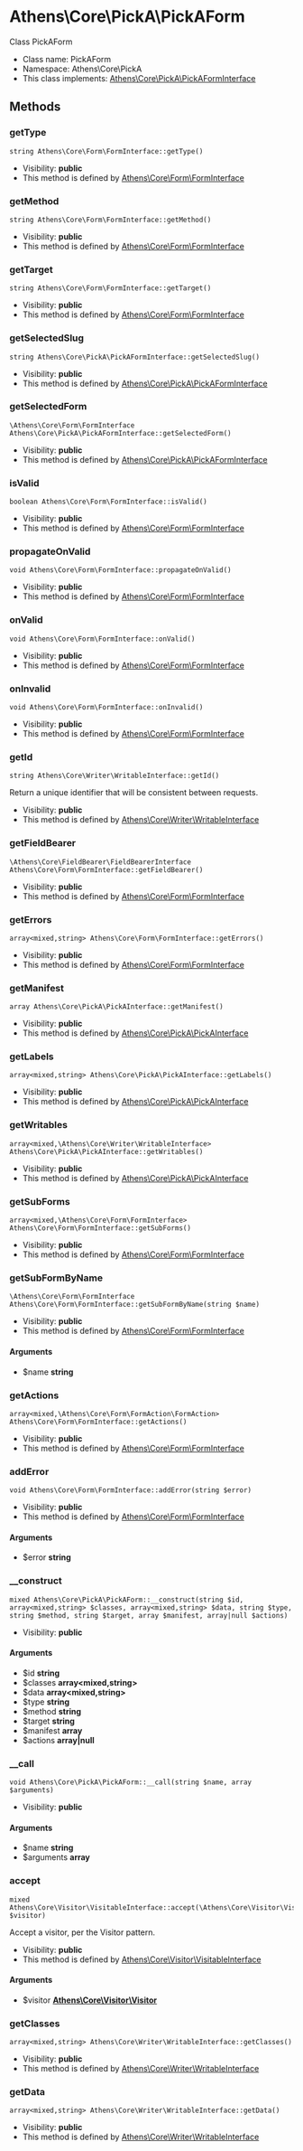 Athens\Core\PickA\PickAForm
===============

Class PickAForm




* Class name: PickAForm
* Namespace: Athens\Core\PickA
* This class implements: [Athens\Core\PickA\PickAFormInterface](Athens-Core-PickA-PickAFormInterface.md)






Methods
-------


### getType

    string Athens\Core\Form\FormInterface::getType()





* Visibility: **public**
* This method is defined by [Athens\Core\Form\FormInterface](Athens-Core-Form-FormInterface.md)




### getMethod

    string Athens\Core\Form\FormInterface::getMethod()





* Visibility: **public**
* This method is defined by [Athens\Core\Form\FormInterface](Athens-Core-Form-FormInterface.md)




### getTarget

    string Athens\Core\Form\FormInterface::getTarget()





* Visibility: **public**
* This method is defined by [Athens\Core\Form\FormInterface](Athens-Core-Form-FormInterface.md)




### getSelectedSlug

    string Athens\Core\PickA\PickAFormInterface::getSelectedSlug()





* Visibility: **public**
* This method is defined by [Athens\Core\PickA\PickAFormInterface](Athens-Core-PickA-PickAFormInterface.md)




### getSelectedForm

    \Athens\Core\Form\FormInterface Athens\Core\PickA\PickAFormInterface::getSelectedForm()





* Visibility: **public**
* This method is defined by [Athens\Core\PickA\PickAFormInterface](Athens-Core-PickA-PickAFormInterface.md)




### isValid

    boolean Athens\Core\Form\FormInterface::isValid()





* Visibility: **public**
* This method is defined by [Athens\Core\Form\FormInterface](Athens-Core-Form-FormInterface.md)




### propagateOnValid

    void Athens\Core\Form\FormInterface::propagateOnValid()





* Visibility: **public**
* This method is defined by [Athens\Core\Form\FormInterface](Athens-Core-Form-FormInterface.md)




### onValid

    void Athens\Core\Form\FormInterface::onValid()





* Visibility: **public**
* This method is defined by [Athens\Core\Form\FormInterface](Athens-Core-Form-FormInterface.md)




### onInvalid

    void Athens\Core\Form\FormInterface::onInvalid()





* Visibility: **public**
* This method is defined by [Athens\Core\Form\FormInterface](Athens-Core-Form-FormInterface.md)




### getId

    string Athens\Core\Writer\WritableInterface::getId()

Return a unique identifier that will be consistent between requests.



* Visibility: **public**
* This method is defined by [Athens\Core\Writer\WritableInterface](Athens-Core-Writer-WritableInterface.md)




### getFieldBearer

    \Athens\Core\FieldBearer\FieldBearerInterface Athens\Core\Form\FormInterface::getFieldBearer()





* Visibility: **public**
* This method is defined by [Athens\Core\Form\FormInterface](Athens-Core-Form-FormInterface.md)




### getErrors

    array<mixed,string> Athens\Core\Form\FormInterface::getErrors()





* Visibility: **public**
* This method is defined by [Athens\Core\Form\FormInterface](Athens-Core-Form-FormInterface.md)




### getManifest

    array Athens\Core\PickA\PickAInterface::getManifest()





* Visibility: **public**
* This method is defined by [Athens\Core\PickA\PickAInterface](Athens-Core-PickA-PickAInterface.md)




### getLabels

    array<mixed,string> Athens\Core\PickA\PickAInterface::getLabels()





* Visibility: **public**
* This method is defined by [Athens\Core\PickA\PickAInterface](Athens-Core-PickA-PickAInterface.md)




### getWritables

    array<mixed,\Athens\Core\Writer\WritableInterface> Athens\Core\PickA\PickAInterface::getWritables()





* Visibility: **public**
* This method is defined by [Athens\Core\PickA\PickAInterface](Athens-Core-PickA-PickAInterface.md)




### getSubForms

    array<mixed,\Athens\Core\Form\FormInterface> Athens\Core\Form\FormInterface::getSubForms()





* Visibility: **public**
* This method is defined by [Athens\Core\Form\FormInterface](Athens-Core-Form-FormInterface.md)




### getSubFormByName

    \Athens\Core\Form\FormInterface Athens\Core\Form\FormInterface::getSubFormByName(string $name)





* Visibility: **public**
* This method is defined by [Athens\Core\Form\FormInterface](Athens-Core-Form-FormInterface.md)


#### Arguments
* $name **string**



### getActions

    array<mixed,\Athens\Core\Form\FormAction\FormAction> Athens\Core\Form\FormInterface::getActions()





* Visibility: **public**
* This method is defined by [Athens\Core\Form\FormInterface](Athens-Core-Form-FormInterface.md)




### addError

    void Athens\Core\Form\FormInterface::addError(string $error)





* Visibility: **public**
* This method is defined by [Athens\Core\Form\FormInterface](Athens-Core-Form-FormInterface.md)


#### Arguments
* $error **string**



### __construct

    mixed Athens\Core\PickA\PickAForm::__construct(string $id, array<mixed,string> $classes, array<mixed,string> $data, string $type, string $method, string $target, array $manifest, array|null $actions)





* Visibility: **public**


#### Arguments
* $id **string**
* $classes **array&lt;mixed,string&gt;**
* $data **array&lt;mixed,string&gt;**
* $type **string**
* $method **string**
* $target **string**
* $manifest **array**
* $actions **array|null**



### __call

    void Athens\Core\PickA\PickAForm::__call(string $name, array $arguments)





* Visibility: **public**


#### Arguments
* $name **string**
* $arguments **array**



### accept

    mixed Athens\Core\Visitor\VisitableInterface::accept(\Athens\Core\Visitor\Visitor $visitor)

Accept a visitor, per the Visitor pattern.



* Visibility: **public**
* This method is defined by [Athens\Core\Visitor\VisitableInterface](Athens-Core-Visitor-VisitableInterface.md)


#### Arguments
* $visitor **[Athens\Core\Visitor\Visitor](Athens-Core-Visitor-Visitor.md)**



### getClasses

    array<mixed,string> Athens\Core\Writer\WritableInterface::getClasses()





* Visibility: **public**
* This method is defined by [Athens\Core\Writer\WritableInterface](Athens-Core-Writer-WritableInterface.md)




### getData

    array<mixed,string> Athens\Core\Writer\WritableInterface::getData()





* Visibility: **public**
* This method is defined by [Athens\Core\Writer\WritableInterface](Athens-Core-Writer-WritableInterface.md)



